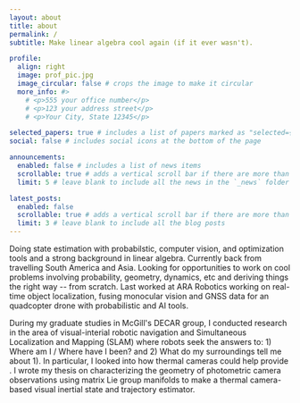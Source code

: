 ```yaml
---
layout: about
title: about
permalink: /
subtitle: Make linear algebra cool again (if it ever wasn't).

profile:
  align: right
  image: prof_pic.jpg
  image_circular: false # crops the image to make it circular
  more_info: #>
    # <p>555 your office number</p>
    # <p>123 your address street</p>
    # <p>Your City, State 12345</p>

selected_papers: true # includes a list of papers marked as "selected={true}"
social: false # includes social icons at the bottom of the page

announcements:
  enabled: false # includes a list of news items
  scrollable: true # adds a vertical scroll bar if there are more than 3 news items
  limit: 5 # leave blank to include all the news in the `_news` folder

latest_posts:
  enabled: false
  scrollable: true # adds a vertical scroll bar if there are more than 3 new posts items
  limit: 3 # leave blank to include all the blog posts
---
```


Doing state estimation with probabilstic, computer vision, and optimization tools and a strong background in linear algebra. Currently back from travelling South America and Asia. Looking for opportunities to work on cool problems involving probability, geometry, dynamics, etc and deriving things the right way -- from scratch. Last worked at ARA Robotics working on real-time object localization, fusing monocular vision and GNSS data for an quadcopter drone with probabilistic and AI tools.

During my graduate studies in McGill's DECAR group, I conducted research in the area of visual-interial robotic navigation and Simultaneous Localization and Mapping (SLAM) where robots seek the answers to: 1) Where am I / Where have I been? and 2) What do my surroundings tell me about 1). In particular, I looked into how thermal cameras could help provide  . I wrote my thesis on characterizing the geometry of photometric camera observations using matrix Lie group manifolds to make a thermal camera-based visual inertial state and trajectory estimator. 



<!-- Write your biography here. Tell the world about yourself. Link to your favorite [subreddit](http://reddit.com). You can put a picture in, too. The code is already in, just name your picture `prof_pic.jpg` and put it in the `img/` folder.

Put your address / P.O. box / other info right below your picture. You can also disable any of these elements by editing `profile` property of the YAML header of your `_pages/about.md`. Edit `_bibliography/papers.bib` and Jekyll will render your [publications page](/al-folio/publications/) automatically.

Link to your social media connections, too. This theme is set up to use [Font Awesome icons](https://fontawesome.com/) and [Academicons](https://jpswalsh.github.io/academicons/), like the ones below. Add your Facebook, Twitter, LinkedIn, Google Scholar, or just disable all of them. -->
